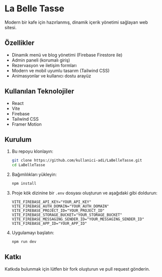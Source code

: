 # La Belle Tasse

Modern bir kafe için hazırlanmış, dinamik içerik yönetimi sağlayan web sitesi.

## Özellikler

- Dinamik menü ve blog yönetimi (Firebase Firestore ile)
- Admin paneli (korumalı giriş)
- Rezervasyon ve iletişim formları
- Modern ve mobil uyumlu tasarım (Tailwind CSS)
- Animasyonlar ve kullanıcı dostu arayüz

## Kullanılan Teknolojiler

- React
- Vite
- Firebase
- Tailwind CSS
- Framer Motion

## Kurulum

1. Bu repoyu klonlayın:
   ```sh
   git clone https://github.com/kullanici-adi/LaBelleTasse.git
   cd LaBelleTasse
   ```

2. Bağımlılıkları yükleyin:
   ```sh
   npm install
   ```

3. Proje kök dizinine bir `.env` dosyası oluşturun ve aşağıdaki gibi doldurun:
   ```properties
   VITE_FIREBASE_API_KEY="YOUR_API_KEY"
   VITE_FIREBASE_AUTH_DOMAIN="YOUR_AUTH_DOMAIN"
   VITE_FIREBASE_PROJECT_ID="YOUR_PROJECT_ID"
   VITE_FIREBASE_STORAGE_BUCKET="YOUR_STORAGE_BUCKET"
   VITE_FIREBASE_MESSAGING_SENDER_ID="YOUR_MESSAGING_SENDER_ID"
   VITE_FIREBASE_APP_ID="YOUR_APP_ID"
   ```

4. Uygulamayı başlatın:
   ```sh
   npm run dev
   ```

## Katkı

Katkıda bulunmak için lütfen bir fork oluşturun ve pull request gönderin.
